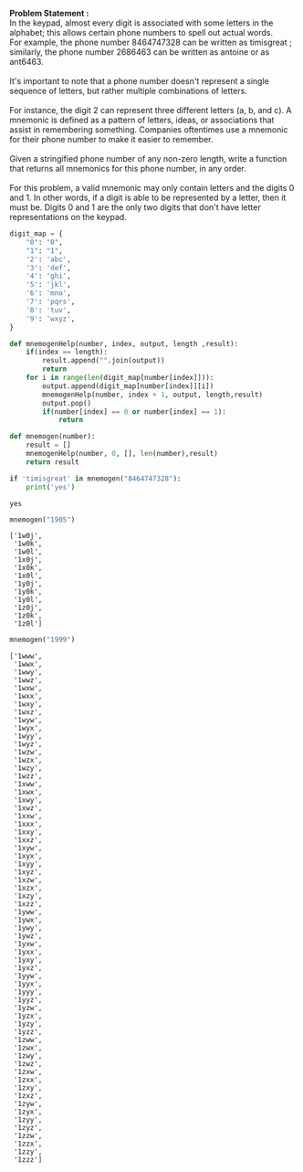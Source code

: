 **Problem Statement :**\
In the keypad, almost every digit is associated with some letters in the alphabet; this allows certain phone numbers to spell out actual words.\
For example, the phone number 8464747328 can be written as timisgreat ;\
similarly, the phone number 2686463 can be written as antoine or as ant6463.\
\
It's important to note that a phone number doesn't represent a single sequence of letters, but rather multiple combinations of letters.\
\
For instance, the digit 2 can represent three different letters (a, b, and c). A mnemonic is defined as a pattern of letters, ideas, or associations that assist in remembering something. Companies oftentimes use a mnemonic for their phone number to make it easier to remember.\
\
Given a stringified phone number of any non-zero length, write a function that returns all mnemonics for this phone number, in any order.\
\
For this problem, a valid mnemonic may only contain letters and the digits 0 and 1. In other words, if a digit is able to be represented by a letter, then it must be. Digits 0 and 1 are the only two digits that don't have letter representations on the keypad.



```python
digit_map = {
    "0": "0",
    "1": "1",
    '2': 'abc',
    '3': 'def',
    '4': 'ghi',
    '5': 'jkl',
    '6': 'mno',
    '7': 'pqrs',
    '8': 'tuv',
    '9': 'wxyz',
}
```


```python
def mnemogenHelp(number, index, output, length ,result):
    if(index == length):
        result.append("".join(output))
        return
    for i in range(len(digit_map[number[index]])):
        output.append(digit_map[number[index]][i])
        mnemogenHelp(number, index + 1, output, length,result)
        output.pop()
        if(number[index] == 0 or number[index] == 1):
            return

def mnemogen(number):
    result = []
    mnemogenHelp(number, 0, [], len(number),result)
    return result
```


```python
if 'timisgreat' in mnemogen("8464747328"):
    print('yes')
```

    yes
    


```python
mnemogen("1905")
```




    ['1w0j',
     '1w0k',
     '1w0l',
     '1x0j',
     '1x0k',
     '1x0l',
     '1y0j',
     '1y0k',
     '1y0l',
     '1z0j',
     '1z0k',
     '1z0l']




```python
mnemogen("1999")
```




    ['1www',
     '1wwx',
     '1wwy',
     '1wwz',
     '1wxw',
     '1wxx',
     '1wxy',
     '1wxz',
     '1wyw',
     '1wyx',
     '1wyy',
     '1wyz',
     '1wzw',
     '1wzx',
     '1wzy',
     '1wzz',
     '1xww',
     '1xwx',
     '1xwy',
     '1xwz',
     '1xxw',
     '1xxx',
     '1xxy',
     '1xxz',
     '1xyw',
     '1xyx',
     '1xyy',
     '1xyz',
     '1xzw',
     '1xzx',
     '1xzy',
     '1xzz',
     '1yww',
     '1ywx',
     '1ywy',
     '1ywz',
     '1yxw',
     '1yxx',
     '1yxy',
     '1yxz',
     '1yyw',
     '1yyx',
     '1yyy',
     '1yyz',
     '1yzw',
     '1yzx',
     '1yzy',
     '1yzz',
     '1zww',
     '1zwx',
     '1zwy',
     '1zwz',
     '1zxw',
     '1zxx',
     '1zxy',
     '1zxz',
     '1zyw',
     '1zyx',
     '1zyy',
     '1zyz',
     '1zzw',
     '1zzx',
     '1zzy',
     '1zzz']


